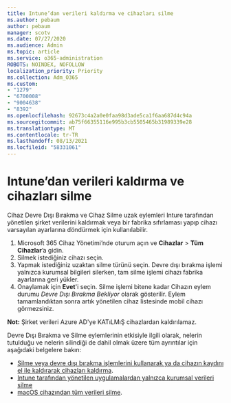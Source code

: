 ```yaml
---
title: Intune’dan verileri kaldırma ve cihazları silme
ms.author: pebaum
author: pebaum
manager: scotv
ms.date: 07/27/2020
ms.audience: Admin
ms.topic: article
ms.service: o365-administration
ROBOTS: NOINDEX, NOFOLLOW
localization_priority: Priority
ms.collection: Adm_O365
ms.custom:
- "1279"
- "6700008"
- "9004638"
- "8392"
ms.openlocfilehash: 92673c4a2a0e0faa98d3ade5ca1f6aa687d4c94a
ms.sourcegitcommit: ab75f66355116e995b3cb5505465b31989339e28
ms.translationtype: MT
ms.contentlocale: tr-TR
ms.lasthandoff: 08/13/2021
ms.locfileid: "58331061"
---
```

# <a name="removing-data-and-wiping-devices-from-intune"></a>Intune’dan verileri kaldırma ve cihazları silme

Cihaz Devre Dışı Bırakma ve Cihaz Silme uzak eylemleri Inture tarafından yönetilen şirket verilerini kaldırmak veya bir fabrika sıfırlaması yapıp cihazı varsayılan ayarlarına döndürmek için kullanılabilir.

1. Microsoft 365 Cihaz Yönetimi’nde oturum açın ve **Cihazlar** > **Tüm Cihazlar**’a gidin.
2. Silmek istediğiniz cihazı seçin.
3. Yapmak istediğiniz uzaktan silme türünü seçin. Devre dışı bırakma işlemi yalnızca kurumsal bilgileri silerken, tam silme işlemi cihazı fabrika ayarlarına geri yükler.
4. Onaylamak için **Evet**'i seçin. Silme işlemi bitene kadar Cihazın eylem durumu *Devre Dışı Bırakma Bekliyor* olarak gösterilir.
    Eylem tamamlandıktan sonra artık yönetilen cihaz listesinde mobil cihazı görmezsiniz.

**Not:** Şirket verileri Azure AD'ye KATıLMıŞ cihazlardan kaldırılamaz. 

Devre Dışı Bırakma ve Silme eylemlerinin etkisiyle ilgili olarak, nelerin tutulduğu ve nelerin silindiği de dahil olmak üzere tüm ayrıntılar için aşağıdaki belgelere bakın:

- [Silme veya devre dışı bırakma işlemlerini kullanarak ya da cihazın kaydını el ile kaldırarak cihazları kaldırma](https://docs.microsoft.com/mem/intune/remote-actions/devices-wipe).
- [Intune tarafından yönetilen uygulamalardan yalnızca kurumsal verileri silme](https://docs.microsoft.com/mem/intune/apps/apps-selective-wipe)
- [macOS cihazından tüm verileri silme](https://docs.microsoft.com/mem/intune/remote-actions/device-erase).